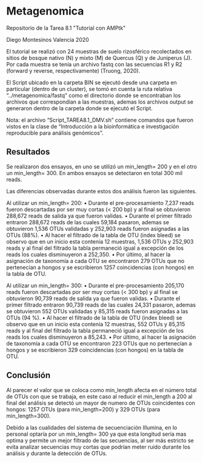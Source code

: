 # Metagenomica
Repositorio de la Tarea 8.1 "Tutorial con AMPtk"

Diego Montesinos Valencia 2020

El tutorial se realizó con 24 muestras de suelo rizosférico recolectados en sitios de bosque nativo (N) y mixto (M) de Quercus (Q) y de Juniperus (J). Por cada muestra se tenía un archivo fastq con las secuencias R1 y R2 (forward y reverse, respectivamente) (Truong, 2020).

El Script ubicado en la carpeta BIN se ejecutó desde una carpeta en particular (dentro de un cluster), se tomó en cuenta la ruta relativa “../metagenomica/fastq” como el directorio donde se encontraban los archivos que correspondían a las muestras, ademas los archivos output se generaron dentro de la carpeta donde se ejecutó el Script.

Nota: el archivo “Script_TAREA8.1_DMV.sh” contiene comandos que fueron vistos en la clase de “Introducción a la bioinformática e investigación reproducible para análisis genómicos”.

## Resultados

Se realizaron dos ensayos, en uno se utilizó un min_length= 200 y en el otro un min_length= 300. En ambos ensayos se detectaron en total 300 mil reads.

Las diferencias observadas durante estos dos análisis fueron las siguientes.

Al utilizar un min_length= 200:
    • Durante el pre-procesamiento 7,237 reads fueron descartadas por ser muy cortas (< 200 bp) y al final se obtuvieron 288,672 reads de salida ya que fueron validas.
    • Durante el primer filtrado entraron 288,672 reads de las cuales 59,184 pasaron, ademas se obtuvieron 1,536 OTUs validadas y  252,903 reads fueron asignadas a las OTUs (88%).
    • Al hacer el filtrado de la tabla de OTU (index bleed) se observo que en un inicio esta contenía 12 muestras, 1,536 OTUs y 252,903 reads y al final del filtrado la tabla permaneció igual a excepción de los reads los cuales disminuyeron a 252,350.
    • Por último, al hacer la asignación de taxonomía a cada OTU se encontraron 279 OTUs que no pertenecían a hongos y se escribieron 1257 coincidencias (con hongos) en la tabla de OTU.
    
Al utilizar un min_length= 300:
    • Durante el pre-procesamiento 205,170 reads fueron descartadas por ser muy cortas (< 300 bp) y al final se obtuvieron 90,739 reads de salida ya que fueron validas. 
    • Durante el primer filtrado entraron 90,739 reads de las cuales 24,331 pasaron, ademas se obtuvieron 552 OTUs validadas y 85,315 reads fueron asignadas a las OTUs (94 %).
    • Al hacer el filtrado de la tabla de OTU (index bleed) se observo que en un inicio esta contenía 12 muestras, 552 OTUs y 85,315 reads y al final del filtrado la tabla permaneció igual a excepción de los reads los cuales disminuyeron a 85,243.
    • Por último, al hacer la asignación de taxonomía a cada OTU se encontraron 223 OTUs que no pertenecían a hongos y se escribieron 329 coincidencias (con hongos) en la tabla de OTU.

## Conclusión 

Al parecer el valor que se coloca como min_length afecta en el número total de OTUs con que se trabaja, en este caso al reducir el min_length a 200 al final del análisis se detectó un mayor de numero de OTUs coincidentes con hongos: 1257 OTUs (para min_length=200) y 329 OTUs (para min_length=300).

Debido a las cualidades del sistema de secuenciación Illumina, en lo personal optaría por un min_length= 300 ya que esta longitud sería mas optima y permite un mejor filtrado de las secuencias, al ser más estricto se evita analizar secuencias muy cortas que podrían meter ruido durante los análisis y durante la detección de OTUs.




